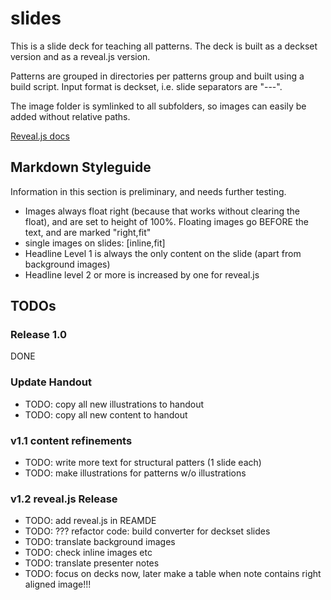# slides

This is a slide deck for teaching all patterns. The deck is built as a deckset version and as a reveal.js version.

Patterns are grouped in directories per patterns group and built using a build script. Input format is deckset, i.e. slide separators are "---".

The image folder is symlinked to all subfolders, so images can easily be added without relative paths.

[Reveal.js docs](https://github.com/hakimel/reveal.js/blob/master/README.md)

## Markdown Styleguide

Information in this section is preliminary, and needs further testing.

* Images always float right (because that works without clearing the float), and are set to height of 100%. Floating images go BEFORE the text, and are marked "right,fit"
* single images on slides: [inline,fit]
* Headline Level 1 is always the only content on the slide (apart from background images)
* Headline level 2  or more is increased by one for reveal.js


## TODOs


### Release 1.0

DONE

### Update Handout

* TODO: copy all new illustrations to handout
* TODO: copy all new content to handout


### v1.1 content refinements

* TODO: write more text for structural patters (1 slide each) 
* TODO: make illustrations for patterns w/o illustrations


### v1.2 reveal.js Release

* TODO: add reveal.js in REAMDE
* TODO: ??? refactor code: build converter for deckset slides 
* TODO: translate background images
* TODO: check inline images etc
* TODO: translate presenter notes
* TODO: focus on decks now, later make a table when note contains right aligned image!!!







